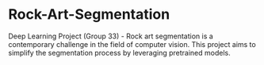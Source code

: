# Rock-Art-Segmentation
Deep Learning Project (Group 33) - Rock art segmentation is a contemporary challenge in the field of computer vision. This project aims to simplify the segmentation process by leveraging pretrained models.
